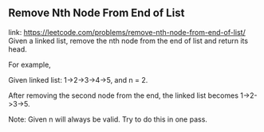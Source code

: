 ## Remove Nth Node From End of List 
link: <https://leetcode.com/problems/remove-nth-node-from-end-of-list/>
Given a linked list, remove the nth node from the end of list and return its head.


For example,


   Given linked list: 1->2->3->4->5, and n = 2.

   After removing the second node from the end, the linked list becomes 1->2->3->5.



Note:
Given n will always be valid.
Try to do this in one pass.
